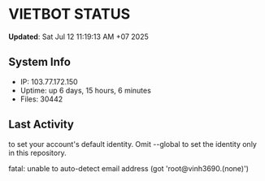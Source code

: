 # VIETBOT STATUS
**Updated**: Sat Jul 12 11:19:13 AM +07 2025

## System Info
- IP: 103.77.172.150
- Uptime: up 6 days, 15 hours, 6 minutes
- Files: 30442

## Last Activity

to set your account's default identity.
Omit --global to set the identity only in this repository.

fatal: unable to auto-detect email address (got 'root@vinh3690.(none)')
